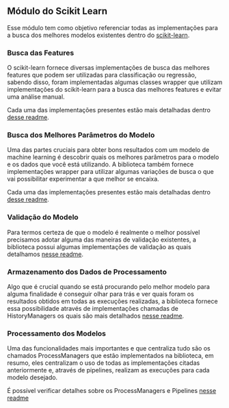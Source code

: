 ## Módulo do Scikit Learn

Esse módulo tem como objetivo referenciar todas as implementações para a busca dos melhores 
modelos existentes dentro do [scikit-learn](https://scikit-learn.org/stable/).

### Busca das Features

O scikit-learn fornece diversas implementações de busca das melhores features que podem ser
utilizadas para classificação ou regressão, sabendo disso, foram implementadas algumas classes
wrapper que utilizam implementações do scikit-learn para a busca das melhores features e evitar
uma análise manual.

Cada uma das implementações presentes estão mais detalhadas dentro [desse readme](https://github.com/nikolasluiz123/MLModelTunner/blob/master/scikit_learn/features_search/README.md).

### Busca dos Melhores Parâmetros do Modelo

Uma das partes cruciais para obter bons resultados com um modelo de machine learning é 
descobrir quais os melhores parâmetros para o modelo e os dados que você está utilizando. A
biblioteca também fornece implementações wrapper para utilizar algumas variações de busca o
que vai possibilitar experimentar a que melhor se encaixa.

Cada uma das implementações presentes estão mais detalhadas dentro [desse readme](https://github.com/nikolasluiz123/MLModelTunner/blob/master/scikit_learn/hiper_params_search/README.md).

### Validação do Modelo

Para termos certeza de que o modelo é realmente o melhor possível precisamos adotar alguma das
maneiras de validação existentes, a biblioteca possui algumas implementações de validação as
quais detalhamos [nesse readme]().

### Armazenamento dos Dados de Processamento

Algo que é crucial quando se está procurando pelo melhor modelo para alguma finalidade é conseguir
olhar para trás e ver quais foram os resultados obtidos em todas as execuções realizadas, a biblioteca
fornece essa possibilidade através de implementações chamadas de HistoryManagers os quais são
mais detalhados [nesse readme]().

### Processamento dos Modelos

Uma das funcionalidades mais importantes e que centraliza tudo são os chamados ProcessManagers
que estão implementados na biblioteca, em resumo, eles centralizam o uso de todas as implementações
citadas anteriormente e, através de pipelines, realizam as execuções para cada modelo desejado.

É possível verificar detalhes sobre os ProcessManagers e Pipelines [nesse readme]()
